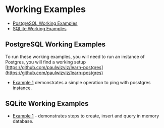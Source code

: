 # Working Examples

* [PostgreSQL Working Examples](#postgresql-working-examples)
* [SQLite Working Examples](#sqlite-working-examples)

## PostgreSQL Working Examples

To run these working examples, you will need to run an instance of Postgres, you will find a working setup [https://github.com/paulwizviz/learn-postgres](https://github.com/paulwizviz/learn-postgres)

* [Example 1](../examples/pg/ex1/main.go) demonstrates a simple operation to ping with posstgres instance.

## SQLite Working Examples

* [Example 1](../examples/sqlite/ex1/main.go) - demonstrates steps to create, insert and query in memory database.
